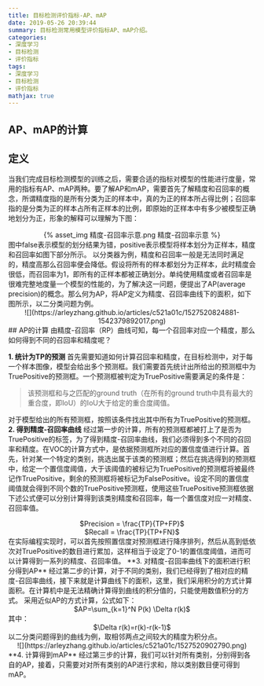 ```yaml
---
title: 目标检测评价指标-AP、mAP
date: 2019-05-26 20:39:44
summary: 目标检测常用模型评价指标AP、mAP介绍。
categories:
- 深度学习
- 目标检测
- 评价指标
tags:
- 深度学习
- 目标检测
- 评价指标
mathjax: true
---
```


## AP、mAP的计算
## 定义
当我们完成目标检测模型的训练之后，需要合适的指标对模型的性能进行度量，常用的指标有AP、mAP两种。要了解AP和mAP，需要首先了解精度和召回率的概念，所谓精度指的是所有分类为正的样本中，真的为正的样本所占得比例；召回率指的是分类为正的样本占所有正样本的比例，即原始的正样本中有多少被模型正确地划分为正，形象的解释可以理解为下图：
<center>
{% asset_img 精度-召回率示意.png 精度-召回率示意 %}
</center>
图中false表示模型的划分结果为错，positive表示模型将样本划分为正样本，精度和召回率如图下部分所示。
以分类器为例，精度和召回率一般是无法同时满足的，精度高那么召回率便会降低。假设将所有的样本都划分为正样本，此时精度会很低，而召回率为1，即所有的正样本都被正确划分。单纯使用精度或者召回率是很难完整地度量一个模型的性能的，为了解决这一问题，便提出了AP(average precision)的概念。那么何为AP，将AP定义为精度、召回率曲线下的面积，如下图所示，以二分类问题为例。
<center>
![](https://arleyzhang.github.io/articles/c521a01c/1527520824881-1542379892017.png)
</center>
## AP的计算
由精度-召回率（RP）曲线可知，每一个召回率对应一个精度，那么如何得到不同的召回率和精度呢？

**1. 统计为TP的预测**
首先需要知道如何计算召回率和精度，在目标检测中，对于每一个样本图像，模型会给出多个预测框。我们需要首先统计出所给出的预测框中为TruePositive的预测框。一个预测框被判定为TruePositive需要满足的条件是：
>该预测框和与之匹配的ground truth（在所有的ground truth中具有最大的重合度，即IoU）的IoU大于给定的重合度阈值。

对于模型给出的所有预测框，按照该条件找出其中所有为TruePositive的预测框。
**2. 得到精度-召回率曲线**
经过第一步的计算，所有的预测框都被打上了是否为TruePositive的标签，为了得到精度-召回率曲线，我们必须得到多个不同的召回率和精度。在VOC的计算方式中，是依据预测框所对应的置信度值进行计算。首先，针对某一个特定的类别，挑选出属于该类的预测框；然后在挑选得到的预测框中，给定一个置信度阈值，大于该阈值的被标记为TruePositive的预测框将被最终记作TruePositive，剩余的预测框将被标记为FalsePositive。设定不同的置信度阈值就会得到不同个数的TruePositive预测框，使用这些TruePositive预测框依据下述公式便可以分别计算得到该类别精度和召回率，每一个置信度对应一对精度、召回率值。
<center>
$Precision = \frac{TP}{TP+FP}$
</center>
<center>
$Recall = \frac{TP}{TP+FN}$
</center>
在实际编程实现时，可以首先按照置信度对预测框进行降序排列，然后从高到低依次对TruePositive的数目进行累加，这样相当于设定了0-1的置信度阈值，进而可以计算得到一系列的精度、召回率值。
**3. 对精度-召回率曲线下的面积进行积分得到AP**
经过第二步的计算，对于不同的类别，我们已经得到了相对应的精度-召回率曲线，接下来就是计算曲线下的面积，这里，我们采用积分的方式计算面积。在计算机中是无法精确计算得到曲线的积分值的，只能使用数值积分的方式。
采用近似AP的方式计算，公式如下：
<center>
$AP=\sum_{k=1}^N P(k) \Delta r(k)$
</center>
其中：
<center>
$\Delta r(k)=r(k)-r(k-1)$
</center>
以二分类问题得到的曲线为例，取相邻两点之间较大的精度为积分点。
<center>
![](https://arleyzhang.github.io/articles/c521a01c/1527520902790.png)
</center>
**4. 计算得到mAP**
经过第三步的计算，我们可以针对所有类别，分别得到各自的AP，接着，只需要对对所有类别的AP进行求和，除以类别数目便可得到mAP。

